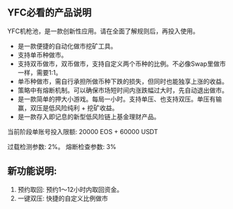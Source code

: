 ## YFC必看的产品说明

YFC机枪池，是一款创新性应用。请在全面了解规则后，再投入使用。

* 是一款便捷的自动化做市挖矿工具。
* 支持单币种做市。
* 支持双币做市，双币做市，支持自定义两个币种的比例。不必像Swap里做市一样，需要1:1。
* 单币种做市，需自行承担所做币种下跌的损失，但同时也能独享上涨的收益。
* 策略中有熔断机制。可以确保市场短时间内涨跌幅过大时，先自动退出做市。
* 是一款简单的押大小游戏。每局一小时。支持单压、也支持双压。单压有输赢，双压是低风险纯利 + 挖矿收益。
* 是一款存入即记息的新型低风险链上基金理财产品。

当前阶段单账号投入限额: 20000 EOS + 60000 USDT

过载检测参数: 2%。
熔断检查参数: 3%

## 新功能说明:

1. 预约取回: 预约1～12小时内取回资金。
2. 一键双压: 快捷的自定义比例做市

